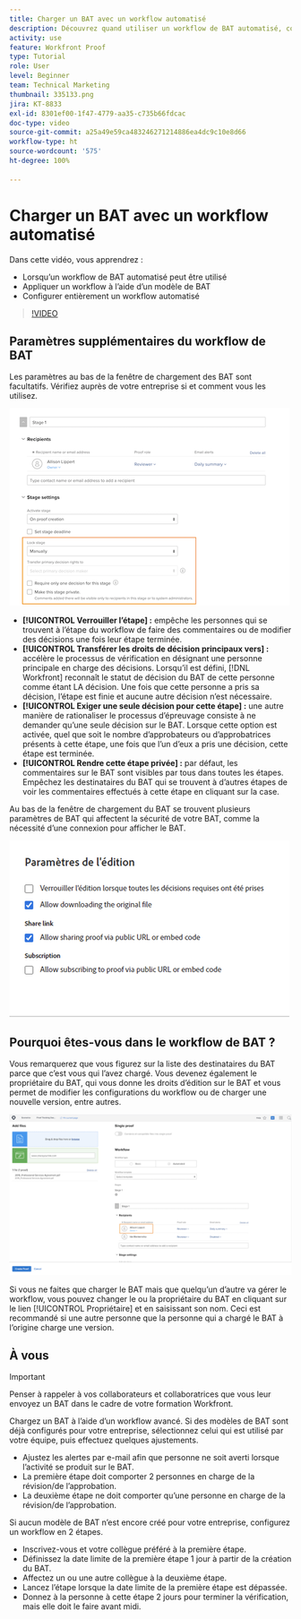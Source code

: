 ```yaml
---
title: Charger un BAT avec un workflow automatisé
description: Découvrez quand utiliser un workflow de BAT automatisé, comment appliquer un workflow à l’aide d’un modèle de BAT et comment configurer entièrement un workflow automatisé.
activity: use
feature: Workfront Proof
type: Tutorial
role: User
level: Beginner
team: Technical Marketing
thumbnail: 335133.png
jira: KT-8833
exl-id: 8301ef00-1f47-4779-aa35-c735b66fdcac
doc-type: video
source-git-commit: a25a49e59ca483246271214886ea4dc9c10e8d66
workflow-type: ht
source-wordcount: '575'
ht-degree: 100%

---
```


# Charger un BAT avec un workflow automatisé

Dans cette vidéo, vous apprendrez :

* Lorsqu’un workflow de BAT automatisé peut être utilisé
* Appliquer un workflow à l’aide d’un modèle de BAT
* Configurer entièrement un workflow automatisé

>[!VIDEO](https://video.tv.adobe.com/v/335133/?quality=12&learn=on)



## Paramètres supplémentaires du workflow de BAT

Les paramètres au bas de la fenêtre de chargement des BAT sont facultatifs. Vérifiez auprès de votre entreprise si et comment vous les utilisez.

![Image de la fenêtre [!UICONTROL Nouveau BAT] avec les [!UICONTROL Paramètres de l’étape] surlignés.](assets/additional-proof-workflow-settings.png)

* **[!UICONTROL Verrouiller l’étape] :** empêche les personnes qui se trouvent à l’étape du workflow de faire des commentaires ou de modifier des décisions une fois leur étape terminée.
* **[!UICONTROL Transférer les droits de décision principaux vers] :** accélère le processus de vérification en désignant une personne principale en charge des décisions. Lorsqu’il est défini, [!DNL Workfront] reconnaît le statut de décision du BAT de cette personne comme étant LA décision. Une fois que cette personne a pris sa décision, l’étape est finie et aucune autre décision n’est nécessaire.
* **[!UICONTROL Exiger une seule décision pour cette étape] :** une autre manière de rationaliser le processus d’épreuvage consiste à ne demander qu’une seule décision sur le BAT. Lorsque cette option est activée, quel que soit le nombre d’approbateurs ou d’approbatrices présents à cette étape, une fois que l’un d’eux a pris une décision, cette étape est terminée.
* **[!UICONTROL Rendre cette étape privée] :** par défaut, les commentaires sur le BAT sont visibles par tous dans toutes les étapes. Empêchez les destinataires du BAT qui se trouvent à d’autres étapes de voir les commentaires effectués à cette étape en cliquant sur la case.

Au bas de la fenêtre de chargement du BAT se trouvent plusieurs paramètres de BAT qui affectent la sécurité de votre BAT, comme la nécessité d’une connexion pour afficher le BAT.

<!--
Learn more about these in the Proof settings section of the Configure a proof article.
-->

![Image de la section [!UICONTROL Paramètres du BAT] de la fenêtre de chargement des BAT.](assets/additional-proof-workflow-settings-2.png)

<!--
### Learn more
* Automated workflow overview
* Automated workflow stages overview
-->

<!--
### Guides
* Plan an advanced workflow worksheet
-->

## Pourquoi êtes-vous dans le workflow de BAT ?

Vous remarquerez que vous figurez sur la liste des destinataires du BAT parce que c’est vous qui l’avez chargé. Vous devenez également le propriétaire du BAT, qui vous donne les droits d’édition sur le BAT et vous permet de modifier les configurations du workflow ou de charger une nouvelle version, entre autres.

![Image de la fenêtre de chargement du BAT avec le ou la propriétaire du BAT mis en surbrillance dans la liste des destinataires.](assets/proof-owner.png)

Si vous ne faites que charger le BAT mais que quelqu’un d’autre va gérer le workflow, vous pouvez changer le ou la propriétaire du BAT en cliquant sur le lien [!UICONTROL Propriétaire] et en saisissant son nom. Ceci est recommandé si une autre personne que la personne qui a chargé le BAT à l’origine charge une version.

## À vous

>[!IMPORTANT]
>
>Penser à rappeler à vos collaborateurs et collaboratrices que vous leur envoyez un BAT dans le cadre de votre formation Workfront.


Chargez un BAT à l’aide d’un workflow avancé. Si des modèles de BAT sont déjà configurés pour votre entreprise, sélectionnez celui qui est utilisé par votre équipe, puis effectuez quelques ajustements.

* Ajustez les alertes par e-mail afin que personne ne soit averti lorsque l’activité se produit sur le BAT.
* La première étape doit comporter 2 personnes en charge de la révision/de l’approbation.
* La deuxième étape ne doit comporter qu’une personne en charge de la révision/de l’approbation.

Si aucun modèle de BAT n’est encore créé pour votre entreprise, configurez un workflow en 2 étapes.

* Inscrivez-vous et votre collègue préféré à la première étape.
* Définissez la date limite de la première étape 1 jour à partir de la création du BAT.
* Affectez un ou une autre collègue à la deuxième étape.
* Lancez l’étape lorsque la date limite de la première étape est dépassée.
* Donnez à la personne à cette étape 2 jours pour terminer la vérification, mais elle doit le faire avant midi.


